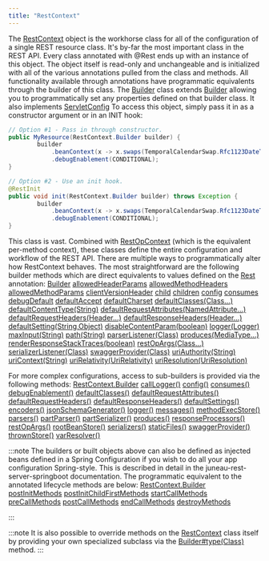 ```yaml
---
title: "RestContext"
---
```


The [RestContext](../apidocs/org/apache/juneau/rest/RestContext.html) object is the workhorse class for all of the configuration of a single REST resource class.
It's by-far the most important class in the REST API.
Every class annotated with @Rest ends up with an instance of this object.
The object itself is read-only and unchangeable and is initialized with all of the various annotations pulled from the class and methods.
All functionality available through annotations have programmatic equivalents through the builder of this class.
The [Builder](../apidocs/org/apache/juneau/rest/RestContext/Builder.html) class extends [Builder](../apidocs/org/apache/juneau/BeanContext/Builder.html) allowing you to programmatically set any properties defined on that builder class.
It also implements [ServletConfig](../apidocs/jakarta/servlet/ServletConfig.html) To access this object, simply pass it in as a constructor argument or in an INIT hook:

```java
// Option #1 - Pass in through constructor.
public MyResource(RestContext.Builder builder) {
        builder
            .beanContext(x -> x.swaps(TemporalCalendarSwap.Rfc1123DateTime.class))
            .debugEnablement(CONDITIONAL);
}

// Option #2 - Use an init hook.
@RestInit
public void init(RestContext.Builder builder) throws Exception {
        builder
            .beanContext(x -> x.swaps(TemporalCalendarSwap.Rfc1123DateTime.class))
            .debugEnablement(CONDITIONAL);
}
```


This class is vast.
Combined with [RestOpContext](../apidocs/org/apache/juneau/rest/RestOpContext.html) (which is the equivalent per-method context), these classes define the entire configuration and workflow of the REST API.
There are multiple ways to programmatically alter how RestContext behaves.
The most straightforward are the following builder methods which are direct equivalents to values defined on the [Rest](../apidocs/org/apache/juneau/rest/annotation/Rest.html) annotation:
<tree>
<node-0><java-class>[Builder](../apidocs/org/apache/juneau/rest/RestContext/Builder.html)</java-class></node-0>
<node-1><javac-method>[allowedHeaderParams](../apidocs/org/apache/juneau/rest/RestContext/Builder.html#allowedHeaderParams(String))</javac-method></node-1>
<node-1><javac-method>[allowedMethodHeaders](../apidocs/org/apache/juneau/rest/RestContext/Builder.html#allowedMethodHeaders(String))</javac-method></node-1>
<node-1><javac-method>[allowedMethodParams](../apidocs/org/apache/juneau/rest/RestContext/Builder.html#allowedMethodParams(String))</javac-method></node-1>
<node-1><javac-method>[clientVersionHeader](../apidocs/org/apache/juneau/rest/RestContext/Builder.html#clientVersionHeader(String))</javac-method></node-1>
<node-1><javac-method>[child](../apidocs/org/apache/juneau/rest/RestContext/Builder.html#child(String))</javac-method></node-1>
<node-1><javac-method>[children](../apidocs/org/apache/juneau/rest/RestContext/Builder.html#children(String))</javac-method></node-1>
<node-1><javac-method>[config](../apidocs/org/apache/juneau/rest/RestContext/Builder.html#config(String))</javac-method></node-1>
<node-1><javac-method>[consumes](../apidocs/org/apache/juneau/rest/RestContext/Builder.html#consumes(String))</javac-method></node-1>
<node-1><javac-method>[debugDefault](../apidocs/org/apache/juneau/rest/RestContext/Builder.html#debugDefault(Enablement))</javac-method></node-1>
<node-1><javac-method>[defaultAccept](../apidocs/org/apache/juneau/rest/RestContext/Builder.html#defaultAccept(String))</javac-method></node-1>
<node-1><javac-method>[defaultCharset](../apidocs/org/apache/juneau/rest/RestContext/Builder.html#defaultCharset(Charset))</javac-method></node-1>
<node-1><javac-method>[defaultClasses(Class...)](../apidocs/org/apache/juneau/rest/RestContext/Builder.html#defaultClasses(Class...))</javac-method></node-1>
<node-1><javac-method>[defaultContentType(String)](../apidocs/org/apache/juneau/rest/RestContext/Builder.html#defaultContentType(String))</javac-method></node-1>
<node-1><javac-method>[defaultRequestAttributes(NamedAttribute...)](../apidocs/org/apache/juneau/rest/RestContext/Builder.html#defaultRequestAttributes(NamedAttribute...))</javac-method></node-1>
<node-1><javac-method>[defaultRequestHeaders(Header...)](../apidocs/org/apache/juneau/rest/RestContext/Builder.html#defaultRequestHeaders(Header...))</javac-method></node-1>
<node-1><javac-method>[defaultResponseHeaders(Header...)](../apidocs/org/apache/juneau/rest/RestContext/Builder.html#defaultResponseHeaders(Header...))</javac-method></node-1>
<node-1><javac-method>[defaultSetting(String,Object)](../apidocs/org/apache/juneau/rest/RestContext/Builder.html#defaultSetting(String,Object))</javac-method></node-1>
<node-1><javac-method>[disableContentParam(boolean)](../apidocs/org/apache/juneau/rest/RestContext/Builder.html#disableContentParam(boolean))</javac-method></node-1>
<node-1><javac-method>[logger(Logger)](../apidocs/org/apache/juneau/rest/RestContext/Builder.html#logger(Logger))</javac-method></node-1>
<node-1><javac-method>[maxInput(String)](../apidocs/org/apache/juneau/rest/RestContext/Builder.html#maxInput(String))</javac-method></node-1>
<node-1><javac-method>[path(String)](../apidocs/org/apache/juneau/rest/RestContext/Builder.html#path(String))</javac-method></node-1>
<node-1><javac-method>[parserListener(Class)](../apidocs/org/apache/juneau/rest/RestContext/Builder.html#parserListener(Class))</javac-method></node-1>
<node-1><javac-method>[produces(MediaType...)](../apidocs/org/apache/juneau/rest/RestContext/Builder.html#produces(MediaType...))</javac-method></node-1>
<node-1><javac-method>[renderResponseStackTraces(boolean)](../apidocs/org/apache/juneau/rest/RestContext/Builder.html#renderResponseStackTraces(boolean))</javac-method></node-1>
<node-1><javac-method>[restOpArgs(Class...)](../apidocs/org/apache/juneau/rest/RestContext/Builder.html#restOpArgs(Class...))</javac-method></node-1>
<node-1><javac-method>[serializerListener(Class)](../apidocs/org/apache/juneau/rest/RestContext/Builder.html#serializerListener(Class))</javac-method></node-1>
<node-1><javac-method>[swaggerProvider(Class)](../apidocs/org/apache/juneau/rest/RestContext/Builder.html#swaggerProvider(Class))</javac-method></node-1>
<node-1><javac-method>[uriAuthority(String)](../apidocs/org/apache/juneau/rest/RestContext/Builder.html#uriAuthority(String))</javac-method></node-1>
<node-1><javac-method>[uriContext(String)](../apidocs/org/apache/juneau/rest/RestContext/Builder.html#uriContext(String))</javac-method></node-1>
<node-1><javac-method>[uriRelativity(UriRelativity)](../apidocs/org/apache/juneau/rest/RestContext/Builder.html#uriRelativity(UriRelativity))</javac-method></node-1>
<node-1><javac-method>[uriResolution(UriResolution)](../apidocs/org/apache/juneau/rest/RestContext/Builder.html#uriResolution(UriResolution))</javac-method></node-1>
</tree>

For more complex configurations, access to sub-builders is provided via the following methods:
<tree>
<node-0><java-class>[RestContext.Builder](../apidocs/org/apache/juneau/rest/RestContext/Builder.html)</java-class></node-0>
<node-1><javac-method>[callLogger()](../apidocs/org/apache/juneau/rest/RestContext/Builder.html#callLogger())</javac-method></node-1>
<node-1><javac-method>[config()](../apidocs/org/apache/juneau/rest/RestContext/Builder.html#config())</javac-method></node-1>
<node-1><javac-method>[consumes()](../apidocs/org/apache/juneau/rest/RestContext/Builder.html#consumes())</javac-method></node-1>
<node-1><javac-method>[debugEnablement()](../apidocs/org/apache/juneau/rest/RestContext/Builder.html#debugEnablement())</javac-method></node-1>
<node-1><javac-method>[defaultClasses()](../apidocs/org/apache/juneau/rest/RestContext/Builder.html#defaultClasses())</javac-method></node-1>
<node-1><javac-method>[defaultRequestAttributes()](../apidocs/org/apache/juneau/rest/RestContext/Builder.html#defaultRequestAttributes())</javac-method></node-1>
<node-1><javac-method>[defaultRequestHeaders()](../apidocs/org/apache/juneau/rest/RestContext/Builder.html#defaultRequestHeaders())</javac-method></node-1>
<node-1><javac-method>[defaultResponseHeaders()](../apidocs/org/apache/juneau/rest/RestContext/Builder.html#defaultResponseHeaders())</javac-method></node-1>
<node-1><javac-method>[defaultSettings()](../apidocs/org/apache/juneau/rest/RestContext/Builder.html#defaultSettings())</javac-method></node-1>
<node-1><javac-method>[encoders()](../apidocs/org/apache/juneau/rest/RestContext/Builder.html#encoders())</javac-method></node-1>
<node-1><javac-method>[jsonSchemaGenerator()](../apidocs/org/apache/juneau/rest/RestContext/Builder.html#jsonSchemaGenerator())</javac-method></node-1>
<node-1><javac-method>[logger()](../apidocs/org/apache/juneau/rest/RestContext/Builder.html#logger())</javac-method></node-1>
<node-1><javac-method>[messages()](../apidocs/org/apache/juneau/rest/RestContext/Builder.html#messages())</javac-method></node-1>
<node-1><javac-method>[methodExecStore()](../apidocs/org/apache/juneau/rest/RestContext/Builder.html#methodExecStore())</javac-method></node-1>
<node-1><javac-method>[parsers()](../apidocs/org/apache/juneau/rest/RestContext/Builder.html#parsers())</javac-method></node-1>
<node-1><javac-method>[partParser()](../apidocs/org/apache/juneau/rest/RestContext/Builder.html#partParser())</javac-method></node-1>
<node-1><javac-method>[partSerializer()](../apidocs/org/apache/juneau/rest/RestContext/Builder.html#partSerializer())</javac-method></node-1>
<node-1><javac-method>[produces()](../apidocs/org/apache/juneau/rest/RestContext/Builder.html#produces())</javac-method></node-1>
<node-1><javac-method>[responseProcessors()](../apidocs/org/apache/juneau/rest/RestContext/Builder.html#responseProcessors())</javac-method></node-1>
<node-1><javac-method>[restOpArgs()](../apidocs/org/apache/juneau/rest/RestContext/Builder.html#restOpArgs())</javac-method></node-1>
<node-1><javac-method>[rootBeanStore()](../apidocs/org/apache/juneau/rest/RestContext/Builder.html#rootBeanStore())</javac-method></node-1>
<node-1><javac-method>[serializers()](../apidocs/org/apache/juneau/rest/RestContext/Builder.html#serializers())</javac-method></node-1>
<node-1><javac-method>[staticFiles()](../apidocs/org/apache/juneau/rest/RestContext/Builder.html#staticFiles())</javac-method></node-1>
<node-1><javac-method>[swaggerProvider()](../apidocs/org/apache/juneau/rest/RestContext/Builder.html#swaggerProvider())</javac-method></node-1>
<node-1><javac-method>[thrownStore()](../apidocs/org/apache/juneau/rest/RestContext/Builder.html#thrownStore())</javac-method></node-1>
<node-1><javac-method>[varResolver()](../apidocs/org/apache/juneau/rest/RestContext/Builder.html#varResolver())</javac-method></node-1>
</tree>


:::note
The builders or built objects above can also be defined as injected beans defined in a Spring Configuration if
you wish to do all your app configuration Spring-style.  This is described in detail in the juneau-rest-server-springboot
documentation.
The programmatic equivalent to the annotated lifecycle methods are below:
<tree>
<node-0><java-class>[RestContext.Builder](../apidocs/org/apache/juneau/rest/RestContext/Builder.html)</java-class></node-0>
<node-1><javac-method>[postInitMethods](../apidocs/org/apache/juneau/rest/RestContext/Builder.html#postInitMethods())</javac-method></node-1>
<node-1><javac-method>[postInitChildFirstMethods](../apidocs/org/apache/juneau/rest/RestContext/Builder.html#postInitChildFirstMethods())</javac-method></node-1>
<node-1><javac-method>[startCallMethods](../apidocs/org/apache/juneau/rest/RestContext/Builder.html#startCallMethods())</javac-method></node-1>
<node-1><javac-method>[preCallMethods](../apidocs/org/apache/juneau/rest/RestContext/Builder.html#preCallMethods())</javac-method></node-1>
<node-1><javac-method>[postCallMethods](../apidocs/org/apache/juneau/rest/RestContext/Builder.html#postCallMethods())</javac-method></node-1>
<node-1><javac-method>[endCallMethods](../apidocs/org/apache/juneau/rest/RestContext/Builder.html#endCallMethods())</javac-method></node-1>
<node-1><javac-method>[destroyMethods](../apidocs/org/apache/juneau/rest/RestContext/Builder.html#destroyMethods())</javac-method></node-1>
</tree>

:::


:::note
It is also possible to override methods on the [RestContext](../apidocs/org/apache/juneau/rest/RestContext.html) class itself by providing your own specialized subclass via the
[Builder#type(Class)](../apidocs/org/apache/juneau/rest/RestContext/Builder.html#type(Class)) method.
:::
